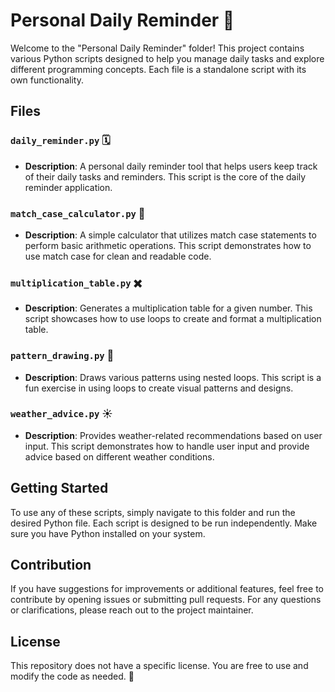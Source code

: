 # Personal Daily Reminder 📅

Welcome to the "Personal Daily Reminder" folder! This project contains various Python scripts designed to help you manage daily tasks and explore different programming concepts. Each file is a standalone script with its own functionality. 

## Files

### `daily_reminder.py` 🗓️
- **Description**: A personal daily reminder tool that helps users keep track of their daily tasks and reminders. This script is the core of the daily reminder application.

### `match_case_calculator.py` 🧮
- **Description**: A simple calculator that utilizes match case statements to perform basic arithmetic operations. This script demonstrates how to use match case for clean and readable code.

### `multiplication_table.py` ✖️
- **Description**: Generates a multiplication table for a given number. This script showcases how to use loops to create and format a multiplication table.

### `pattern_drawing.py` 🎨
- **Description**: Draws various patterns using nested loops. This script is a fun exercise in using loops to create visual patterns and designs.

### `weather_advice.py` ☀️
- **Description**: Provides weather-related recommendations based on user input. This script demonstrates how to handle user input and provide advice based on different weather conditions.

## Getting Started

To use any of these scripts, simply navigate to this folder and run the desired Python file. Each script is designed to be run independently. Make sure you have Python installed on your system.

## Contribution

If you have suggestions for improvements or additional features, feel free to contribute by opening issues or submitting pull requests. For any questions or clarifications, please reach out to the project maintainer.

## License

This repository does not have a specific license. You are free to use and modify the code as needed. 🚀

